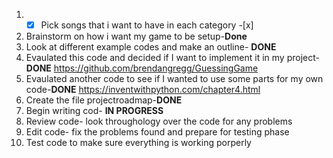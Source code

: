 1. - [X] Pick songs that i want to have in each category -[x]
2.  Brainstorm on how i want my game to be setup-**Done**
3. Look at different example codes and make an outline- **DONE** 
4. Evaulated this code and decided if I want to implement it in my project- **DONE**
 https://github.com/brendangregg/GuessingGame
5. Evaulated another code to see if I wanted to use some parts for my own code-**DONE**
 https://inventwithpython.com/chapter4.html
6. Create the file projectroadmap-**DONE**
7. Begin writing cod- **IN PROGRESS**
8. Review code- look throughology over the code for any problems 
 9. Edit code- fix the problems found and prepare for testing phase
 10. Test code to make sure everything is working porperly
